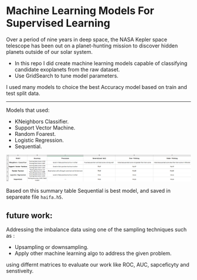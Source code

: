 # Machine Learning Models For Supervised Learning 

Over a period of nine years in deep space, the NASA Kepler space telescope has been out on a planet-hunting mission to discover hidden planets outside of our solar system.

*  In this repo I did create machine learning models capable of classifying candidate exoplanets from the raw dataset.
* Use GridSearch to tune model parameters.

I used many models to choice the best Accuracy model based on train and test split data.

---
Models that used:
* KNeighbors Classifier.
* Support Vector Machine.
* Random Foarest.
* Logistic Regression.
* Sequential.

![](models_machine_learning/img/model.png)

Based on this summary table Sequential is best model, and saved in separeate file `haifa.h5`.



## future work:

Addressing the imbalance data using one of the sampling techniques such as :
* Upsampling or downsampling. 
* Apply other machine learning algo to address the given problem.

using differnt matrices to evaluate our work like ROC, AUC, sapceficyty and senstiveity.
